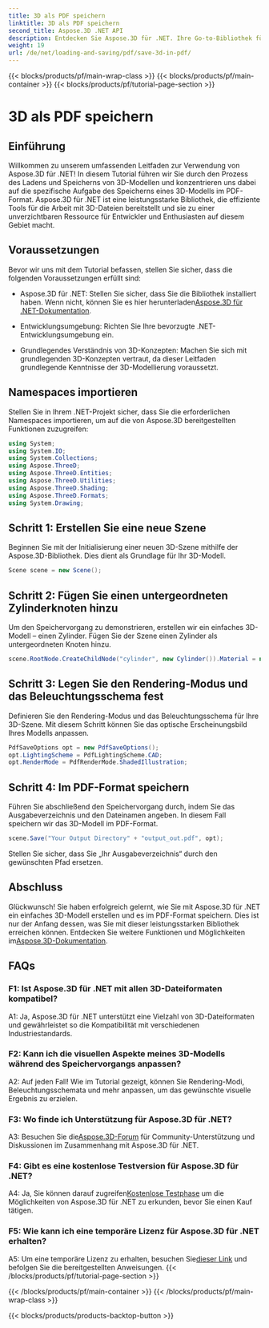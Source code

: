 ```yaml
---
title: 3D als PDF speichern
linktitle: 3D als PDF speichern
second_title: Aspose.3D .NET API
description: Entdecken Sie Aspose.3D für .NET. Ihre Go-to-Bibliothek für nahtlose 3D-Modellierung und -Rendering. Speichern Sie 3D-Modelle mühelos als PDF.
weight: 19
url: /de/net/loading-and-saving/pdf/save-3d-in-pdf/
---
```


{{< blocks/products/pf/main-wrap-class >}}
{{< blocks/products/pf/main-container >}}
{{< blocks/products/pf/tutorial-page-section >}}

# 3D als PDF speichern

## Einführung

Willkommen zu unserem umfassenden Leitfaden zur Verwendung von Aspose.3D für .NET! In diesem Tutorial führen wir Sie durch den Prozess des Ladens und Speicherns von 3D-Modellen und konzentrieren uns dabei auf die spezifische Aufgabe des Speicherns eines 3D-Modells im PDF-Format. Aspose.3D für .NET ist eine leistungsstarke Bibliothek, die effiziente Tools für die Arbeit mit 3D-Dateien bereitstellt und sie zu einer unverzichtbaren Ressource für Entwickler und Enthusiasten auf diesem Gebiet macht.

## Voraussetzungen

Bevor wir uns mit dem Tutorial befassen, stellen Sie sicher, dass die folgenden Voraussetzungen erfüllt sind:

-  Aspose.3D für .NET: Stellen Sie sicher, dass Sie die Bibliothek installiert haben. Wenn nicht, können Sie es hier herunterladen[Aspose.3D für .NET-Dokumentation](https://reference.aspose.com/3d/net/).

- Entwicklungsumgebung: Richten Sie Ihre bevorzugte .NET-Entwicklungsumgebung ein.

- Grundlegendes Verständnis von 3D-Konzepten: Machen Sie sich mit grundlegenden 3D-Konzepten vertraut, da dieser Leitfaden grundlegende Kenntnisse der 3D-Modellierung voraussetzt.

## Namespaces importieren

Stellen Sie in Ihrem .NET-Projekt sicher, dass Sie die erforderlichen Namespaces importieren, um auf die von Aspose.3D bereitgestellten Funktionen zuzugreifen:

```csharp
using System;
using System.IO;
using System.Collections;
using Aspose.ThreeD;
using Aspose.ThreeD.Entities;
using Aspose.ThreeD.Utilities;
using Aspose.ThreeD.Shading;
using Aspose.ThreeD.Formats;
using System.Drawing;
```

## Schritt 1: Erstellen Sie eine neue Szene

Beginnen Sie mit der Initialisierung einer neuen 3D-Szene mithilfe der Aspose.3D-Bibliothek. Dies dient als Grundlage für Ihr 3D-Modell.

```csharp
Scene scene = new Scene();
```

## Schritt 2: Fügen Sie einen untergeordneten Zylinderknoten hinzu

Um den Speichervorgang zu demonstrieren, erstellen wir ein einfaches 3D-Modell – einen Zylinder. Fügen Sie der Szene einen Zylinder als untergeordneten Knoten hinzu.

```csharp
scene.RootNode.CreateChildNode("cylinder", new Cylinder()).Material = new PhongMaterial() { DiffuseColor = new Vector3(Color.DarkCyan) };
```

## Schritt 3: Legen Sie den Rendering-Modus und das Beleuchtungsschema fest

Definieren Sie den Rendering-Modus und das Beleuchtungsschema für Ihre 3D-Szene. Mit diesem Schritt können Sie das optische Erscheinungsbild Ihres Modells anpassen.

```csharp
PdfSaveOptions opt = new PdfSaveOptions();
opt.LightingScheme = PdfLightingScheme.CAD;
opt.RenderMode = PdfRenderMode.ShadedIllustration;
```

## Schritt 4: Im PDF-Format speichern

Führen Sie abschließend den Speichervorgang durch, indem Sie das Ausgabeverzeichnis und den Dateinamen angeben. In diesem Fall speichern wir das 3D-Modell im PDF-Format.

```csharp
scene.Save("Your Output Directory" + "output_out.pdf", opt);
```

Stellen Sie sicher, dass Sie „Ihr Ausgabeverzeichnis“ durch den gewünschten Pfad ersetzen.

## Abschluss

 Glückwunsch! Sie haben erfolgreich gelernt, wie Sie mit Aspose.3D für .NET ein einfaches 3D-Modell erstellen und es im PDF-Format speichern. Dies ist nur der Anfang dessen, was Sie mit dieser leistungsstarken Bibliothek erreichen können. Entdecken Sie weitere Funktionen und Möglichkeiten im[Aspose.3D-Dokumentation](https://reference.aspose.com/3d/net/).

## FAQs

### F1: Ist Aspose.3D für .NET mit allen 3D-Dateiformaten kompatibel?

A1: Ja, Aspose.3D für .NET unterstützt eine Vielzahl von 3D-Dateiformaten und gewährleistet so die Kompatibilität mit verschiedenen Industriestandards.

### F2: Kann ich die visuellen Aspekte meines 3D-Modells während des Speichervorgangs anpassen?

A2: Auf jeden Fall! Wie im Tutorial gezeigt, können Sie Rendering-Modi, Beleuchtungsschemata und mehr anpassen, um das gewünschte visuelle Ergebnis zu erzielen.

### F3: Wo finde ich Unterstützung für Aspose.3D für .NET?

 A3: Besuchen Sie die[Aspose.3D-Forum](https://forum.aspose.com/c/3d/18) für Community-Unterstützung und Diskussionen im Zusammenhang mit Aspose.3D für .NET.

### F4: Gibt es eine kostenlose Testversion für Aspose.3D für .NET?

 A4: Ja, Sie können darauf zugreifen[Kostenlose Testphase](https://releases.aspose.com/) um die Möglichkeiten von Aspose.3D für .NET zu erkunden, bevor Sie einen Kauf tätigen.

### F5: Wie kann ich eine temporäre Lizenz für Aspose.3D für .NET erhalten?

 A5: Um eine temporäre Lizenz zu erhalten, besuchen Sie[dieser Link](https://purchase.aspose.com/temporary-license/) und befolgen Sie die bereitgestellten Anweisungen.
{{< /blocks/products/pf/tutorial-page-section >}}

{{< /blocks/products/pf/main-container >}}
{{< /blocks/products/pf/main-wrap-class >}}

{{< blocks/products/products-backtop-button >}}
